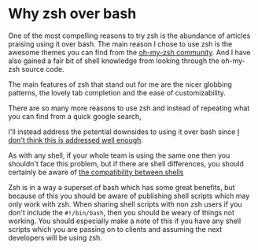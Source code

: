 # Why zsh over bash

One of the most compelling reasons to try zsh is the abundance of articles praising using it over bash.
The main reason I chose to use zsh is the awesome themes you can find from the [oh-my-zsh community](https://github.com/robbyrussell/oh-my-zsh).
And I have also gained a fair bit of shell knowledge from looking through the oh-my-zsh source code.

The main features of zsh that stand out for me are the nicer globbing patterns, the lovely tab completion and the ease of customizability.

There are so many more reasons to use zsh and instead of repeating what you can find from a quick google search,

I'll instead address the potential downsides to using it over bash since [I don't think this is addressed well enough](https://www.quora.com/What-are-the-advantages-and-disadvantages-of-using-zsh-instead-of-bash-or-other-shells).

As with any shell, if your whole team is using the same one then you shouldn't face this problem, but if there are shell differences, you should certainly be aware of [the compatibility between shells](http://slopjong.de/2012/07/02/compatibility-between-zsh-and-bash/)

Zsh is in a way a superset of bash which has some great benefits, but because of this you should be aware of publishing shell scripts which may only work with zsh.
When sharing shell scripts with non zsh users if you don't include the `#!/bin/bash`, then you should be weary of things not working.
You should especially make a note of this if you have any shell scripts which you are passing on to clients and assuming the next developers will be using zsh.

